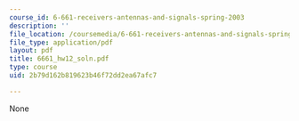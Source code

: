 ```yaml
---
course_id: 6-661-receivers-antennas-and-signals-spring-2003
description: ''
file_location: /coursemedia/6-661-receivers-antennas-and-signals-spring-2003/2b79d162b819623b46f72dd2ea67afc7_6661_hw12_soln.pdf
file_type: application/pdf
layout: pdf
title: 6661_hw12_soln.pdf
type: course
uid: 2b79d162b819623b46f72dd2ea67afc7

---
```

None